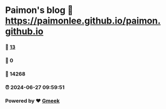 # Paimon's blog :link: https://paimonlee.github.io/paimon.github.io 
### :page_facing_up: [13](https://paimonlee.github.io/paimon.github.io/tag.html) 
### :speech_balloon: 0 
### :hibiscus: 14268 
### :alarm_clock: 2024-06-27 09:59:51 
### Powered by :heart: [Gmeek](https://github.com/Meekdai/Gmeek)
